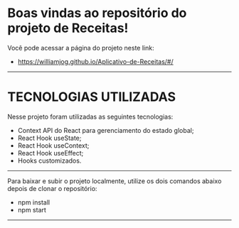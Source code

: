 # Boas vindas ao repositório do projeto de Receitas!

Você pode acessar a página do projeto neste link:

 * https://williamjog.github.io/Aplicativo-de-Receitas/#/

---

# TECNOLOGIAS UTILIZADAS

Nesse projeto foram utilizadas as seguintes tecnologias:

  - Context API do React para gerenciamento do estado global;
  - React Hook useState;
  - React Hook useContext;
  - React Hook useEffect;
  - Hooks customizados.

---

Para baixar e subir o projeto localmente, utilize os dois comandos abaixo depois de clonar o repositório:

  * npm install
  * npm start
  
---
